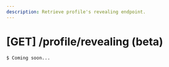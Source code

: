 ```yaml
---
description: Retrieve profile's revealing endpoint.
---
```


# \[GET\] /profile/revealing \(beta\)

```
$ Coming soon...
```



